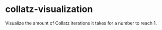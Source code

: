 # collatz-visualization
Visualize the amount of Collatz iterations it takes for a number to reach 1.
